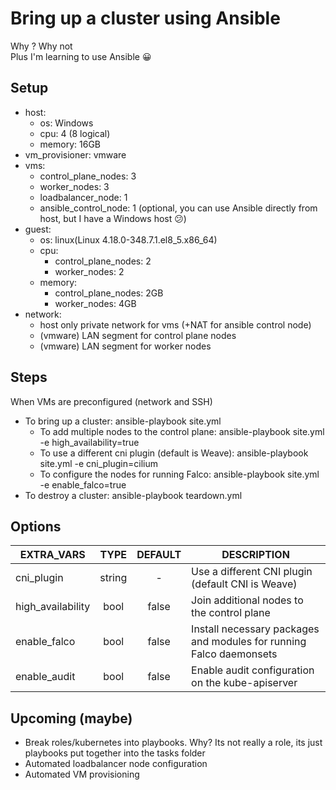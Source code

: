 # Bring up a cluster using Ansible  

Why ? Why not  
Plus I'm learning to use Ansible :grinning:  

## Setup  

* host:  
  * os: Windows
  * cpu: 4 (8 logical)  
  * memory: 16GB  
* vm_provisioner: vmware
* vms:
  * control_plane_nodes: 3
  * worker_nodes: 3
  * loadbalancer_node: 1
  * ansible_control_node: 1 (optional, you can use Ansible directly from host, but I have a Windows host :confused:)
* guest:
  * os: linux(Linux 4.18.0-348.7.1.el8_5.x86_64)
  * cpu:
    * control_plane_nodes: 2
    * worker_nodes: 2
  * memory:
    * control_plane_nodes: 2GB
    * worker_nodes: 4GB
* network:
  * host only private network for vms (+NAT for ansible control node)
  * (vmware) LAN segment for control plane nodes
  * (vmware) LAN segment for worker nodes

## Steps  

When VMs are preconfigured (network and SSH) 

* To bring up a cluster: ansible-playbook site.yml
  * To add multiple nodes to the control plane: ansible-playbook site.yml -e high_availability=true
  * To use a different cni plugin (default is Weave): ansible-playbook site.yml -e cni_plugin=cilium
  * To configure the nodes for running Falco: ansible-playbook site.yml -e enable_falco=true
* To destroy a cluster: ansible-playbook teardown.yml  

## Options  
  
| EXTRA_VARS  | TYPE  | DEFAULT | DESCRIPTION |
|-------------------  |:------: |:-------:  |-----------------------------------------------  |
| cni_plugin  | string 	| - | Use a different CNI plugin (default CNI is Weave)  |
| high_availability | bool  | false | Join additional nodes to the control plane  |
| enable_falco | bool  |  false | Install necessary packages and modules for running Falco daemonsets  |
| enable_audit | bool | false | Enable audit configuration on the kube-apiserver |

## Upcoming (maybe)  

* Break roles/kubernetes into playbooks. Why? Its not really a role, its just playbooks put together into the tasks folder  
* Automated loadbalancer node configuration  
* Automated VM provisioning  
